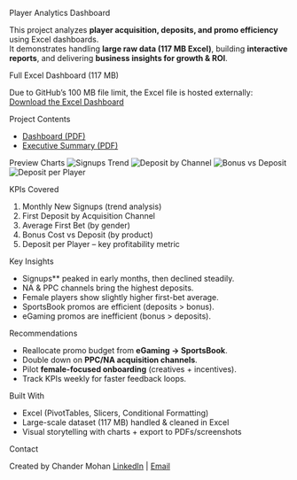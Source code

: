 Player Analytics Dashboard

This project analyzes **player acquisition, deposits, and promo efficiency** using Excel dashboards.  
It demonstrates handling **large raw data (117 MB Excel)**, building **interactive reports**, and delivering **business insights for growth & ROI**.

Full Excel Dashboard (117 MB)

Due to GitHub’s 100 MB file limit, the Excel file is hosted externally:  
 [Download the Excel Dashboard](https://docs.google.com/spreadsheets/d/1SG-RTDawKNhwa_03xXDaftHMwp4a8PVl/edit?usp=sharing)


Project Contents
- [Dashboard (PDF)](https://raw.githubusercontent.com/CMVaishnav/player-analytics-dashboard/main/docs/dashboard.pdf)
- [Executive Summary (PDF)](https://raw.githubusercontent.com/CMVaishnav/player-analytics-dashboard/main/docs/executive_summary.pdf)

Preview Charts
![Signups Trend](https://raw.githubusercontent.com/CMVaishnav/player-analytics-dashboard/main/docs/screenshots/signups_trend.png)
![Deposit by Channel](https://raw.githubusercontent.com/CMVaishnav/player-analytics-dashboard/main/docs/screenshots/deposit_by_channel.png)
![Bonus vs Deposit](https://raw.githubusercontent.com/CMVaishnav/player-analytics-dashboard/main/docs/screenshots/bonus_vs_deposit.png)
![Deposit per Player](https://raw.githubusercontent.com/CMVaishnav/player-analytics-dashboard/main/docs/screenshots/deposit_per_player.png)

KPIs Covered

1. Monthly New Signups (trend analysis)  
2. First Deposit by Acquisition Channel  
3. Average First Bet (by gender)  
4. Bonus Cost vs Deposit (by product)  
5. Deposit per Player – key profitability metric  

Key Insights

- Signups** peaked in early months, then declined steadily.  
- NA & PPC channels bring the highest deposits.  
- Female players show slightly higher first-bet average.  
- SportsBook promos are efficient (deposits > bonus).  
- eGaming promos are inefficient (bonus > deposits).  


Recommendations

- Reallocate promo budget from **eGaming → SportsBook**.  
- Double down on **PPC/NA acquisition channels**.  
- Pilot **female-focused onboarding** (creatives + incentives).  
- Track KPIs weekly for faster feedback loops.  


Built With

- Excel (PivotTables, Slicers, Conditional Formatting)
- Large-scale dataset (117 MB) handled & cleaned in Excel  
- Visual storytelling with charts + export to PDFs/screenshots  


Contact

Created by Chander Mohan
[LinkedIn](https://www.linkedin.com/in/chander-mohan-0330921aa/) | [Email](cmvaishnav948@gmail.com)



